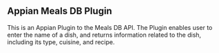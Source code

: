 ## Appian Meals DB Plugin
This is an Appian Plugin to the Meals DB API. The Plugin enables user to enter the name of a dish, and returns information related to the dish, including its type, cuisine, and recipe.
